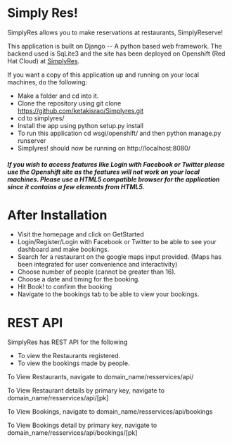 Simply Res!
===========
SimplyRes allows you to make reservations at restaurants, SimplyReserve!


This application is built on Django -- A python based web framework. The backend used is SqLite3 and the site has been deployed on Openshift (Red Hat Cloud) at [SimplyRes](https://simplyres-ketakisrao.rhcloud.com "SimplyRes!").


If you want a copy of this application up and running on your local machines, do the following:


+ Make a folder and cd into it.
+ Clone the repository using git clone https://github.com/ketakisrao/Simplyres.git
+ cd to simplyres/
+ Install the app using python setup.py install
+ To run this application cd wsgi/openshift/ and then python manage.py runserver
+ Simplyres! should now be running on http://localhost:8080/


##### If you wish to access features like Login with Facebook or Twitter please use the Openshift site as the features will not work on your local machines. Please use a HTML5 compatible browser for the application since it contains a few elements from HTML5.


After Installation
==================


+ Visit the homepage and click on GetStarted
+ Login/Register/Login with Facebook or Twitter to be able to see your dashboard and make bookings.
+ Search for a restaurant on the google maps input provided. (Maps has been integrated for user convenience and interactivity)
+ Choose number of people (cannot be greater than 16).
+ Choose a date and timing for the booking.
+ Hit Book! to confirm the booking
+ Navigate to the bookings tab to be able to view your bookings.


REST API
========

SimplyRes has REST API for the following
+ To view the Restaurants registered.
+ To view the bookings made by people.

To View Restaurants, navigate to domain_name/resservices/api/

To View Restaurant details by primary key, navigate to domain_name/resservices/api/[pk]

To View Bookings, navigate to domain_name/resservices/api/bookings

To View Bookings detail by primary key, navigate to domain_name/resservices/api/bookings/[pk]
